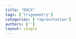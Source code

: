 ```yaml
---
title: "DOCX"
tags: ['trignometry']
categories: ['represntation']
authors: ['']
layout: single
---
```

